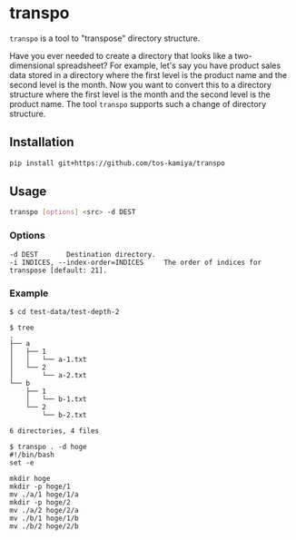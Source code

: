 # transpo

`transpo` is a tool to "transpose" directory structure.

Have you ever needed to create a directory that looks like a two-dimensional spreadsheet?
For example, let's say you have product sales data stored in a directory where the first level is the product name and the second level is the month.
Now you want to convert this to a directory structure where the first level is the month and the second level is the product name. The tool `transpo` supports such a change of directory structure.

## Installation

```sh
pip install git+https://github.com/tos-kamiya/transpo
```

## Usage

```sh
transpo [options] <src> -d DEST
```

### Options

```
-d DEST       Destination directory.
-i INDICES, --index-order=INDICES     The order of indices for transpose [default: 21].
```

### Example

```
$ cd test-data/test-depth-2

$ tree
.
├── a
│   ├── 1
│   │   └── a-1.txt
│   └── 2
│       └── a-2.txt
└── b
    ├── 1
    │   └── b-1.txt
    └── 2
        └── b-2.txt

6 directories, 4 files

$ transpo . -d hoge
#!/bin/bash
set -e

mkdir hoge
mkdir -p hoge/1
mv ./a/1 hoge/1/a
mkdir -p hoge/2
mv ./a/2 hoge/2/a
mv ./b/1 hoge/1/b
mv ./b/2 hoge/2/b
```
